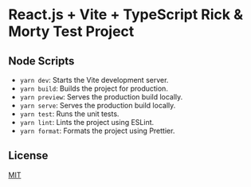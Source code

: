 # React.js + Vite + TypeScript Rick & Morty Test Project

## Node Scripts

- `yarn dev`: Starts the Vite development server.
- `yarn build`: Builds the project for production.
- `yarn preview`: Serves the production build locally.
- `yarn serve`: Serves the production build locally.
- `yarn test`: Runs the unit tests.
- `yarn lint`: Lints the project using ESLint.
- `yarn format`: Formats the project using Prettier.

## License

[MIT](LICENSE)
